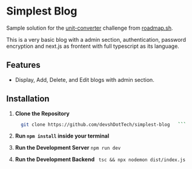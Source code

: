 # Simplest Blog

Sample solution for the [unit-converter](https://roadmap.sh/projects/unit-converter) challenge from [roadmap.sh](https://roadmap.sh/).

This is a very basic blog with a admin section, authentication, password encryption and next.js as frontent with full typescript as its language.

## Features

- Display, Add, Delete, and Edit blogs with admin section.

## Installation

1. **Clone the Repository**

     ```bash
       git clone https://github.com/devshDotTech/simplest-blog   ```
    
2. **Run `npm install` inside your terminal**

3. **Run the Development Server**
    ``` npm run dev ```
4. **Run the Development Backend**
    ``` tsc && npx nodemon dist/index.js```
